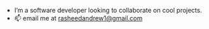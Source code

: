 - I’m a software developer looking to collaborate on cool projects.
- 📫 email me at rasheedandrew1@gmail.com

